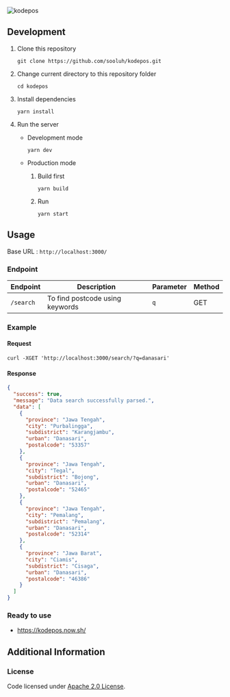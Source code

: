 ![kodepos](https://socialify.git.ci/sooluh/kodepos/image?description=1&descriptionEditable=Indonesian%20postal%20code%20search%20API%20by%20place%20name%2C%20village%20or%20city.&font=Raleway&forks=1&issues=1&logo=https%3A%2F%2Fraw.githubusercontent.com%2Ftwitter%2Ftwemoji%2Fmaster%2Fassets%2Fsvg%2F1f4ee.svg&name=1&owner=1&pattern=Charlie%20Brown&pulls=1&stargazers=1&theme=Dark)

## Development

1. Clone this repository

   ```
   git clone https://github.com/sooluh/kodepos.git
   ```

2. Change current directory to this repository folder

   ```
   cd kodepos
   ```

3. Install dependencies

   ```
   yarn install
   ```

4. Run the server

   - Development mode

     ```
     yarn dev
     ```

   - Production mode

     1. Build first

        ```
        yarn build
        ```

     2. Run

        ```
        yarn start
        ```

## Usage

Base URL : `http://localhost:3000/`

### Endpoint

| Endpoint  | Description                     | Parameter | Method |
| --------- | ------------------------------- | --------- | ------ |
| `/search` | To find postcode using keywords | `q`       | GET    |

### Example

#### Request

```curl
curl -XGET 'http://localhost:3000/search/?q=danasari'
```

#### Response

```json
{
  "success": true,
  "message": "Data search successfully parsed.",
  "data": [
    {
      "province": "Jawa Tengah",
      "city": "Purbalingga",
      "subdistrict": "Karangjambu",
      "urban": "Danasari",
      "postalcode": "53357"
    },
    {
      "province": "Jawa Tengah",
      "city": "Tegal",
      "subdistrict": "Bojong",
      "urban": "Danasari",
      "postalcode": "52465"
    },
    {
      "province": "Jawa Tengah",
      "city": "Pemalang",
      "subdistrict": "Pemalang",
      "urban": "Danasari",
      "postalcode": "52314"
    },
    {
      "province": "Jawa Barat",
      "city": "Ciamis",
      "subdistrict": "Cisaga",
      "urban": "Danasari",
      "postalcode": "46386"
    }
  ]
}
```

### Ready to use

- https://kodepos.now.sh/

## Additional Information

### License

Code licensed under [Apache 2.0 License](https://github.com/sooluh/kodepos/blob/main/LICENSE).

